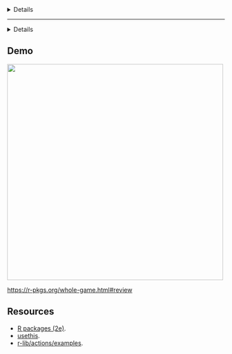 <details>
# rpkgs

Este meetup ofrece una visión general del flujo de trabajo para el desarrollo de paquetes, con un enfoque en las pruebas unitarias y CI/CD.

## Importancia

> Un paquete es un conjunto de convenciones para organizar tu código y los artefactos relacionados: si sigues esas convenciones, obtienes un montón de herramientas gratis.
> -- https://mastering-shiny.org/scaling-packaging.html

## Audiencia

Científicos de datos con algo de experiencia escribiendo código y funciones en R, pero con poca o ninguna experiencia en el desarrollo de paquetes en R.

## Objetivos

Agregar infraestructura básica:

- Crear un paquete en R.
- Ejecutar R CMD check para detectar y corregir problemas.
- Crear una lista de verificación de infraestructura adicional a considerar.
- Configurar un flujo de trabajo para ejecutar R CMD check en GitHub Actions.
- Construir el sitio web del paquete localmente.
- Configurar un flujo de trabajo para construir y desplegar un sitio web en GitHub Pages.
- Ejecutar R CMD check.
- Crear un PR y observar la ejecución de los flujos de trabajo.
- Fusionar el PR para ver el sitio web en vivo.

Crear y probar una función:

- Crear una función simple.
- Probarla.
- Reportar la cobertura.
- Ampliarla usando TDD.
- Documentarla.
- Ejecutar R CMD check.
- Construir el sitio web localmente.
- Crear un PR.

</details>

----

<details>

# rpkgs

This meetup overviews the package development workflow, with a focus on unit tests and CI/CD.

## Importance

> A package is a set of conventions for organising your code and related
artefacts: if you follow those conventions, you get a bunch of tools for free.
> -- https://mastering-shiny.org/scaling-packaging.html

## Audience

Data scientists with some experience writing R code and functions but little or no experience developing R packages.

## Objectives

Add basic infrastructure:

- Create an R package.
- Run R CMD check to detect and fix problems.
- Create a checklist of additional infrastructure to consider.
- Setup a workflow to run R CMD check on GitHub Actions.
- Build the package website locally.
- Setup a workflow to build and deploy a website to GitHub Pages.
- Run R CMD check.
- Create a PR and watch the workflows run.
- Merge the PR to see the website live.

Create and test a function:

- Create a simple function.
- Test it.
- Report coverage.
- Extend it using TDD.
- Document it.
- Run R CMD check.
- Build the website locally.
- Create a PR.

</details>

## Demo

<img src=https://github.com/user-attachments/assets/bdab4d90-c1f0-4bfc-89d5-749b976cf466 width=500>

https://r-pkgs.org/whole-game.html#review

## Resources 

* [R packages (2e)](https://r-pkgs.org/).
* [usethis](https://usethis.r-lib.org/reference/index.html).
* [r-lib/actions/examples](https://github.com/r-lib/actions/tree/v2/examples#example-workflows).


